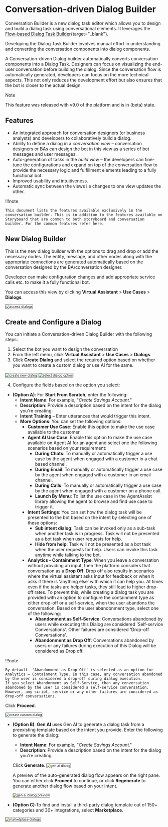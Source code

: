 # Conversation-driven Dialog Builder

Conversation Builder is a new dialog task editor which allows you to design and build a dialog task using conversational elements. It leverages the [Flow-based Dialog Task Builder](/docs/xo/automation/use-cases/dialogs/dialog-tasks-overview/){target="_blank"}.

Developing the Dialog Task Builder involves manual effort in understanding and converting the conversation components into dialog components.

A Conversation-driven Dialog builder automatically converts conversation components into a Dialog Task. Designers can focus on visualizing the end-user conversation before building the dialog. Since the conversation flow is automatically generated, developers can focus on the more technical aspects. This not only reduces the development effort but also ensures that the bot is closer to the actual design.

<div class="admonition note">
<p class="admonition-title">Note</p>
<p>This feature was released with v9.0 of the platform and is in  (beta) state.</p>
</div>

## Features

* An integrated approach for conversation designers (or business analysts) and developers to collaboratively build a dialog.
* Ability to define a dialog in a _conversation view_ – conversation designers or BAs can design the bot in this view as a series of bot messages and user messages.
* Auto-generation of tasks in the _build view_ – the developers can fine-tune the configurations and expand on top of the conversation flow to provide the necessary logic and fulfillment elements leading to a fully functional bot.
* Improved usability and intuitiveness.
* Automatic sync between the views i.e changes to one view updates the other.

!!!note

    This document lists the features available exclusively in the conversation builder. This is in addition to the features available on Storyboard that are common to both storyboard and conversation builder. For the common features refer here.

## New Dialog Builder

This is the new dialog builder with the options to drag and drop or add the necessary nodes. The entity, message, and other nodes along with the appropriate connections are generated automatically based on the conversation designed by the BA/conversation designer.

Developer can make configuration changes and add appropriate service calls etc. to make it a fully functional bot.

You can access this view by clicking **Virtual Assistant** > **Use Cases** > **Dialogs**.

<img src="../images/access-dialogs.png" alt="access dialogs" title="access dialogs" style="border: 1px solid gray; zoom:75%;">

## Create and Configure a Dialog

You can initiate a Conversation-driven Dialog Builder with the following steps:

1. Select the bot you want to design the conversation
2. From the left menu, click **Virtual Assistant** > **Use Cases** > **Dialogs**.
3. Click **Create Dialog** and select the required option based on whether you want to create a custom dialog or use AI for the same.
<img src="../images/create-new-dialog.png" alt="create new dialog" title="create new dialog" style="border: 1px solid gray; zoom:75%;">
<img src="../images/select-dialog-option.png" alt="select dialog option" title="select dialog option" style="border: 1px solid gray; zoom:75%;">

4. Configure the fields based on the option you select:
 * **(Option A)**: For **Start From Scratch**, enter the following:
    * **Intent Name**: For example, "*Create Savings Account*."
    * **Description**: Provide a description based on the intent for the dialog you're creating.
    * **Intent Training** – Enter utterances that would trigger this intent.
    * **More Options**: You can set the following options:
      * **Customer Use Case**: Enable this option to make the use case available to the customer.
      * **Agent AI Use Case**: Enable this option to make the use case available on Agent AI for an agent and select one the following scenarios based on your requirement:
        * **During Chats**: To manually or automatically trigger a use case by the agent when engaged with a customer in a chat based channel.
        * **During Email**: To manually or automatically trigger a use case by the agent when engaged with a customer in an email channel.
        * **During Calls**: To manually or automatically trigger a use case by the agent when engaged with a customer on a phone call.
        * **Launch By Menu**: To list the use case in the AgentAssist library allowing the agent to browse and find use case to trigger it.
      * **Intent Settings**: You can set how the dialog task will be presented to the bot based on the intent by selecting one of these options:
        * **Sub intent dialog**: Task can be invoked only as a sub-task when another task is in progress. Task will not be presented as a bot task when user requests for help.
        * **Hide from help**: Task will not be presented as a bot task when the user requests for help. Users can invoke this task anytime while talking to the bot.
      * **Analytics - Containment Type**: When you leave a conversation without providing an input, then the platform considers that conversation as a **Drop Off**. Drop off also results in scenarios where the virtual assistant asks input for feedback or when it asks if there is  ‘anything else’ with which it can help you. At times even if the tasks are helper tasks, they still lead to higher drop-off rates. To prevent this, while creating a dialog task you are provided with an option to configure the containment type as either drop-off or a self-service, when the user abandons the conversation. Based on the user abandonment type, select one of the following:
        * **Abandonment as Self-Service**: Conversations abandoned by users while executing this Dialog are considered 'Self-service Conversations'. Other failures are considered 'Drop-off Conversations'.
        * **Abandonment as Drop Off**: Conversations abandoned by users or any failures during execution of this Dialog will be considered as Drop off.

!!!note

    By default  'Abandonment as Drop Off' is selected as an option for Analytics – Containment Type. In this case, any conversation abandoned by the user is considered a drop-off during dialog execution.
    If you select Abandonment as Self-Service, then any conversation abandoned by the user is considered a self-service conversation.  However, any script, service or any other failures are considered as drop-off conversations.

Click **Proceed**.

<img src="../images/create-custom-dialog.png" alt="create custom dialog" title="create custom dialog" style="border: 1px solid gray; zoom:75%;">

* **(Option B)**: **Gen AI** uses Gen AI to generate a dialog task from a preexisting template based on the intent you provide. Enter the following to generate the dialog:
    * **Intent Name**: For example, "*Create Savings Account*."
    * **Description**: Provide a description based on the intent for the dialog you're creating.

    Click **Generate**.
    <img src="../images/gen-ai-based-dialog.png" alt="gen ai dialog" title="gen ai dialog" style="border: 1px solid gray; zoom:75%;">

    A preview of the auto-generated dialog flow appears on the right pane. You can either click **Proceed** to continue, or click **Regenerate** to generate another dialog flow based on your intent.

    <img src="../images/preview-gen-a-dalog.png" alt="gen ai dialog preview" title="gen ai dialog preview" style="border: 1px solid gray; zoom:75%;">
* **(Option C)**:To find and install a third-party dialog template out of 150+ categories and 30+ integrations, select **Marketplace**.
<img src="../images/market-place-dialogs.png" alt="marketplace dialogs" title="marketplace dialogs" style="border: 1px solid gray; zoom:75%;">